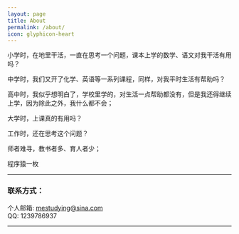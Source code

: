 ```yaml
---
layout: page
title: About
permalink: /about/
icon: glyphicon-heart
---
```


小学时，在地里干活，一直在思考一个问题，课本上学的数学、语文对我干活有用吗？

中学时，我们又开了化学、英语等一系列课程，同样，对我平时生活有帮助吗？

高中时，我似乎想明白了，学校里学的，对生活一点帮助都没有，但是我还得继续上学，因为除此之外，我什么都不会；

大学时，上课真的有用吗？

工作时，还在思考这个问题？

师者难寻，教书者多、育人者少；

程序猿一枚  

----

### 联系方式：        

个人邮箱: [mestudying@sina.com](mailto:mestudying@sina.com)     
QQ: 1239786937

----

